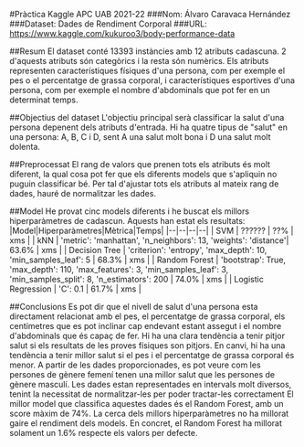 #Pràctica Kaggle APC UAB 2021-22
###Nom: Álvaro Caravaca Hernández
###Dataset: Dades de Rendiment Corporal
###URL: https://www.kaggle.com/kukuroo3/body-performance-data

##Resum
El dataset conté 13393 instàncies amb 12 atributs cadascuna. 2 d'aquests atributs són categòrics i la resta són numèrics. 
Els atributs representen característiques físiques d'una persona, com per exemple el pes o el percentatge de grassa corporal, i característiques esportives d'una persona, com per exemple el nombre d'abdominals que pot fer en un determinat temps.

##Objectius del dataset
L'objectiu principal serà classificar la salut d'una persona depenent dels atributs d'entrada. Hi ha quatre tipus de "salut" en una persona: A, B, C i D, sent A una salut molt bona i D una salut molt dolenta.

##Preprocessat
El rang de valors que prenen tots els atributs és molt diferent, la qual cosa pot fer que els diferents models que s'apliquin no puguin classificar bé.
Per tal d'ajustar tots els atributs al mateix rang de dades, hauré de normalitzar les dades.

##Model
He provat cinc models diferents i he buscat els millors hiperparàmetres de cadascun. Aquests han estat els resultats:
|Model|Hiperparàmetres|Mètrica|Temps|
|--|--|--|--|
| SVM | ?????? | ??% | xms |
| kNN | 'metric': 'manhattan', 'n_neighbors': 13, 'weights': 'distance'| 63.6% | xms |
| Decision Tree | 'criterion': 'entropy', 'max_depth': 10, 'min_samples_leaf': 5 | 68.3% | xms |
| Random Forest | 'bootstrap': True, 'max_depth': 110, 'max_features': 3, 'min_samples_leaf': 3, 'min_samples_split': 8, 'n_estimators': 200 | 74.0% | xms |
| Logistic Regression | 'C': 0.1 | 61.7% | xms |

##Conclusions
Es pot dir que el nivell de salut d'una persona esta directament relacionat amb el pes, el percentatge de grassa corporal, els centímetres que es pot inclinar cap endevant estant assegut i el nombre d'abdominals que és capaç de fer.
Hi ha una clara tendència a tenir pitjor salut si els resultats de les proves físiques son pitjors. En canvi, hi ha una tendència a tenir millor salut si el pes i el percentatge de grassa corporal és menor.
A partir de les dades proporcionades, es pot veure com les persones de gènere femení tenen una millor salut que les persones de gènere masculí.
Les dades estan representades en intervals molt diversos, tenint la necessitat de normalitzar-les per poder tractar-les correctament
El millor model que classifica aquestes dades és el Random Forest, amb un score màxim de 74%.
La cerca dels millors hiperparàmetres no ha millorat gaire el rendiment dels models. En concret, el Random Forest ha millorat solament un 1.6% respecte els valors per defecte.
